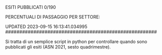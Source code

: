 ESITI PUBBLICATI 0/190 

PERCENTUALI DI PASSAGGIO PER SETTORE:

UPDATED 2023-09-15 16:13:41.034995
###################################################### 

Si tratta di un semplice script in python per controllare quando sono pubblicati gli esiti (ASN 2021, sesto quadrimestre).

